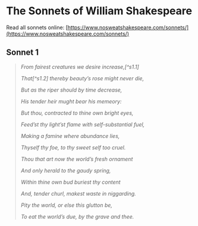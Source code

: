 # The Sonnets of William Shakespeare

Read all sonnets online: [https://www.nosweatshakespeare.com/sonnets/](https://www.nosweatshakespeare.com/sonnets/)

## Sonnet 1

> *From fairest creatures we desire increase,[^s1.1]*
>
> *That[^s1.2] thereby beauty’s rose might never die,*
>
> *But as the riper should by time decrease,*
>
> *His tender heir mught bear his memeory:*
>
> *But thou, contracted to thine own bright eyes,*
>
> *Feed’st thy light’st flame with self-substantial fuel,*
>
> *Making a famine where abundance lies,*
>
> *Thyself thy foe, to thy sweet self too cruel.*
>
> *Thou that art now the world’s fresh ornament*
>
> *And only herald to the gaudy spring,*
>
> *Within thine own bud buriest thy content*
>
> *And, tender churl, makest waste in niggarding.*
>
> *Pity the world, or else this glutton be,*
>
> *To eat the world’s due, by the grave and thee.*

[^s1]: We desire increase from fairest creatures

[^s2]: so that







